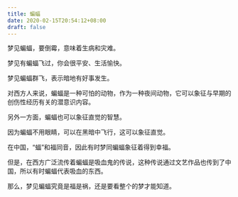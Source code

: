```yaml
---
title: 蝙蝠
date: 2020-02-15T20:54:12+08:00
draft: false
---
```


梦见蝙蝠，要倒霉，意味着生病和灾难。



梦见有蝙蝠飞过，你会很平安、生活愉快。



梦见蝙蝠群飞，表示暗地有好事发生。



 

对西方人来说，蝙蝠是一种可怕的动物，作为一种夜间动物，它可以象征与早期的创伤性经历有关的潜意识内容。



 另外一方面，蝙蝠也可以象征直觉的智慧。



因为蝙蝠不用眼睛，可以在黑暗中飞行，这可以象征直觉。



在中国，“蝠”和福同音，因此有时梦同蝙蝠象征着得到幸福。



 但是，在西方广泛流传着蝙蝠是吸血鬼的传说，这种传说通过文艺作品也传到了中国，所以有时蝙蝠代表吸血的东西。



 那么，梦见蝙蝠究竟是福是祸，还是要看整个的梦才能知道。

